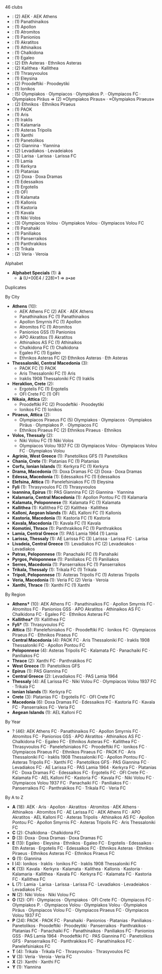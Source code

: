 46 clubs

-  : (2) AEK · AEK Athens
-  : (1) Panathinaikos
-  : (1) Apollon
-  : (1) Atromitos
-  : (1) Panionios
-  : (1) Akratitos
-  : (1) Athinaikos
-  : (1) Chalkidona
-  : (1) Egaleo
-  : (2) Eth Asteras · Ethnikos Asteras
-  : (2) Kalithea · Kallithea
-  : (1) Thrasyvoulos
-  : (1) Eleysina
-  : (2) Proodeftiki · Proodeytiki
-  : (1) Ionikos
-  : (5) Olympiakos · Olympiacos · Olympiakos P. · Olympiacos FC · Olympiakos Piräus ⇒ (2) ≈Olympiakos Piraus≈ · ≈Olympiakos Piraeus≈
-  : (2) Ethnikos · Ethnikos Piraeus
-  : (1) PAOK
-  : (1) Aris
-  : (1) Iraklis
-  : (1) Kalamaria
-  : (1) Asteras Tripolis
-  : (1) Xanthi
-  : (1) Panetolikos
-  : (2) Giannina · Yiannina
-  : (2) Levadiakos · Levadeiakos
-  : (3) Larisa · Larissa · Larissa FC
-  : (1) Lamia
-  : (1) Kerkyra
-  : (1) Platanias
-  : (2) Doxa · Doxa Dramas
-  : (1) Edessaikos
-  : (1) Ergotelis
-  : (1) OFI
-  : (1) Kalamata
-  : (1) Kallonis
-  : (1) Kastoria
-  : (1) Kavala
-  : (1) Niki Volos
-  : (3) Olympiacos Volou · Olympiakos Volou · Olympiacos Volou FC
-  : (1) Panahaiki
-  : (1) Paniliakos
-  : (1) Panserraikos
-  : (1) Panthrakikos
-  : (1) Trikala
-  : (2) Veria · Veroia




Alphabet

- **Alphabet Specials** (1):  **ä** 
  - **ä** (U+00E4 / 228)×1 ⇒ a•ae




Duplicates





By City

- **Athens** (10): 
  - AEK Athens FC  (2) AEK · AEK Athens
  - Panathinaikos FC  (1) Panathinaikos
  - Apollon Smyrnis FC  (1) Apollon
  - Atromitos FC  (1) Atromitos
  - Panionios GSS  (1) Panionios
  - APO Akratitos  (1) Akratitos
  - Athinaikos AS FC  (1) Athinaikos
  - Chalkidona FC  (1) Chalkidona
  - Egaleo FC  (1) Egaleo
  - Ethnikos Asteras FC  (2) Ethnikos Asteras · Eth Asteras
- **Thessaloniki, Central Macedonia** (3): 
  - PAOK FC  (1) PAOK
  - Aris Thessaloniki FC  (1) Aris
  - Iraklis 1908 Thessaloniki FC  (1) Iraklis
- **Heraklion, Crete** (2): 
  - Ergotelis FC  (1) Ergotelis
  - OFI Crete FC  (1) OFI
- **Nikaia, Attica** (2): 
  - Proodeftiki FC  (2) Proodeftiki · Proodeytiki
  - Ionikos FC  (1) Ionikos
- **Piraeus, Attica** (2): 
  - Olympiacos Piraeus FC  (5) Olympiakos · Olympiacos · Olympiakos Piräus · Olympiakos P. · Olympiacos FC
  - Ethnikos Piraeus FC  (2) Ethnikos Piraeus · Ethnikos
- **Volos, Thessaly** (2): 
  - Niki Volou FC  (1) Niki Volos
  - Olympiacos Volou 1937 FC  (3) Olympiacos Volou · Olympiacos Volou FC · Olympiakos Volou
- **Agrinio, West Greece** (1): Panetolikos GFS  (1) Panetolikos
- **Chania, Crete** (1): Platanias FC  (1) Platanias
- **Corfu, Ionian Islands** (1): Kerkyra FC  (1) Kerkyra
- **Drama, Macedonia** (1): Doxa Dramas FC  (2) Doxa · Doxa Dramas
- **Edessa, Macedonia** (1): Edessaikos FC  (1) Edessaikos
- **Elefsina, Attica** (1): Panelefsiniakos FC  (1) Eleysina
- **Fyli** (1): Thrasyvoulos FC  (1) Thrasyvoulos
- **Ioannina, Epirus** (1): PAS Giannina FC  (2) Giannina · Yiannina
- **Kalamaria, Central Macedonia** (1): Apollon Pontou FC  (1) Kalamaria
- **Kalamata, Peloponnese** (1): Kalamata FC  (1) Kalamata
- **Kallithea** (1): Kallithea FC  (2) Kalithea · Kallithea
- **Kalloni, Aegean Islands** (1): AEL Kalloni FC  (1) Kallonis
- **Kastoria, Macedonia** (1): Kastoria FC  (1) Kastoria
- **Kavala, Macedonia** (1): Kavala FC  (1) Kavala
- **Komotini, Thrace** (1): Panthrakikos FC  (1) Panthrakikos
- **Lamia, Central Greece** (1): PAS Lamia 1964  (1) Lamia
- **Larissa, Thessaly** (1): AE Larissa FC  (3) Larissa · Larissa FC · Larisa
- **Livadeia, Central Greece** (1): Levadiakos FC  (2) Levadeiakos · Levadiakos
- **Patras, Peloponnese** (1): Panachaiki FC  (1) Panahaiki
- **Pyrgos, Peloponnese** (1): Paniliakos FC  (1) Paniliakos
- **Serres, Macedonia** (1): Panserraikos FC  (1) Panserraikos
- **Trikala, Thessaly** (1): Trikala FC  (1) Trikala
- **Tripoli, Peloponnese** (1): Asteras Tripolis FC  (1) Asteras Tripolis
- **Veria, Macedonia** (1): Veria FC  (2) Veria · Veroia
- **Xanthi, Thrace** (1): Xanthi FC  (1) Xanthi




By Region

- **Athens†** (10):   AEK Athens FC · Panathinaikos FC · Apollon Smyrnis FC · Atromitos FC · Panionios GSS · APO Akratitos · Athinaikos AS FC · Chalkidona FC · Egaleo FC · Ethnikos Asteras FC
- **Kallithea†** (1):   Kallithea FC
- **Fyli†** (1):   Thrasyvoulos FC
- **Attica** (5):   Panelefsiniakos FC · Proodeftiki FC · Ionikos FC · Olympiacos Piraeus FC · Ethnikos Piraeus FC
- **Central Macedonia** (4):   PAOK FC · Aris Thessaloniki FC · Iraklis 1908 Thessaloniki FC · Apollon Pontou FC
- **Peloponnese** (4):   Asteras Tripolis FC · Kalamata FC · Panachaiki FC · Paniliakos FC
- **Thrace** (2):   Xanthi FC · Panthrakikos FC
- **West Greece** (1):   Panetolikos GFS
- **Epirus** (1):   PAS Giannina FC
- **Central Greece** (2):   Levadiakos FC · PAS Lamia 1964
- **Thessaly** (4):   AE Larissa FC · Niki Volou FC · Olympiacos Volou 1937 FC · Trikala FC
- **Ionian Islands** (1):   Kerkyra FC
- **Crete** (3):   Platanias FC · Ergotelis FC · OFI Crete FC
- **Macedonia** (6):   Doxa Dramas FC · Edessaikos FC · Kastoria FC · Kavala FC · Panserraikos FC · Veria FC
- **Aegean Islands** (1):   AEL Kalloni FC




By Year

- ? (46):   AEK Athens FC · Panathinaikos FC · Apollon Smyrnis FC · Atromitos FC · Panionios GSS · APO Akratitos · Athinaikos AS FC · Chalkidona FC · Egaleo FC · Ethnikos Asteras FC · Kallithea FC · Thrasyvoulos FC · Panelefsiniakos FC · Proodeftiki FC · Ionikos FC · Olympiacos Piraeus FC · Ethnikos Piraeus FC · PAOK FC · Aris Thessaloniki FC · Iraklis 1908 Thessaloniki FC · Apollon Pontou FC · Asteras Tripolis FC · Xanthi FC · Panetolikos GFS · PAS Giannina FC · Levadiakos FC · AE Larissa FC · PAS Lamia 1964 · Kerkyra FC · Platanias FC · Doxa Dramas FC · Edessaikos FC · Ergotelis FC · OFI Crete FC · Kalamata FC · AEL Kalloni FC · Kastoria FC · Kavala FC · Niki Volou FC · Olympiacos Volou 1937 FC · Panachaiki FC · Paniliakos FC · Panserraikos FC · Panthrakikos FC · Trikala FC · Veria FC






By A to Z

- **A** (18): AEK · Aris · Apollon · Akratitos · Atromitos · AEK Athens · Athinaikos · Atromitos FC · AE Larissa FC · AEK Athens FC · APO Akratitos · AEL Kalloni FC · Asteras Tripolis · Athinaikos AS FC · Apollon Pontou FC · Apollon Smyrnis FC · Asteras Tripolis FC · Aris Thessaloniki FC
- **C** (2): Chalkidona · Chalkidona FC
- **D** (3): Doxa · Doxa Dramas · Doxa Dramas FC
- **E** (13): Egaleo · Eleysina · Ethnikos · Egaleo FC · Ergotelis · Edessaikos · Eth Asteras · Ergotelis FC · Edessaikos FC · Ethnikos Asteras · Ethnikos Piraeus · Ethnikos Asteras FC · Ethnikos Piraeus FC
- **G** (1): Giannina
- **I** (4): Ionikos · Iraklis · Ionikos FC · Iraklis 1908 Thessaloniki FC
- **K** (13): Kavala · Kerkyra · Kalamata · Kalithea · Kallonis · Kastoria · Kalamaria · Kallithea · Kavala FC · Kerkyra FC · Kalamata FC · Kastoria FC · Kallithea FC
- **L** (7): Lamia · Larisa · Larissa · Larissa FC · Levadiakos · Levadeiakos · Levadiakos FC
- **N** (2): Niki Volos · Niki Volou FC
- **O** (12): OFI · Olympiacos · Olympiakos · OFI Crete FC · Olympiacos FC · Olympiakos P. · Olympiacos Volou · Olympiakos Volou · Olympiakos Piräus · Olympiacos Volou FC · Olympiacos Piraeus FC · Olympiacos Volou 1937 FC
- **P** (24): PAOK · PAOK FC · Panahaiki · Panionios · Platanias · Paniliakos · Panetolikos · Proodeftiki · Proodeytiki · Panserraikos · Panthrakikos · Platanias FC · Panachaiki FC · Panathinaikos · Paniliakos FC · Panionios GSS · PAS Lamia 1964 · Proodeftiki FC · PAS Giannina FC · Panetolikos GFS · Panserraikos FC · Panthrakikos FC · Panathinaikos FC · Panelefsiniakos FC
- **T** (4): Trikala · Trikala FC · Thrasyvoulos · Thrasyvoulos FC
- **V** (3): Veria · Veroia · Veria FC
- **X** (2): Xanthi · Xanthi FC
- **Y** (1): Yiannina





